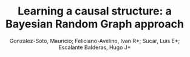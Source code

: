 ---
paperId: 13
author: Gonzalez-Soto, Mauricio; Feliciano-Avelino, Ivan R*; Sucar, Luis E*; Escalante Balderas, Hugo J*
publicationauthor: Gonzalez-Soto, M. et al.
title: "Learning a causal structure: a Bayesian Random Graph approach"
pdf: GonzalezSoto_LongPresentation_13.pdf
poster: GonzalezSoto_LongPresentation_13.png
alt: --
type: Oral
topic: Machine Learning
link: https://research.latinxinai.org/papers/neurips/2020/pdf/GonzalezSoto_LongPresentation_13.pdf
conference: neurips
year: 2020
tags: neurips-2020
location: Virtual
---